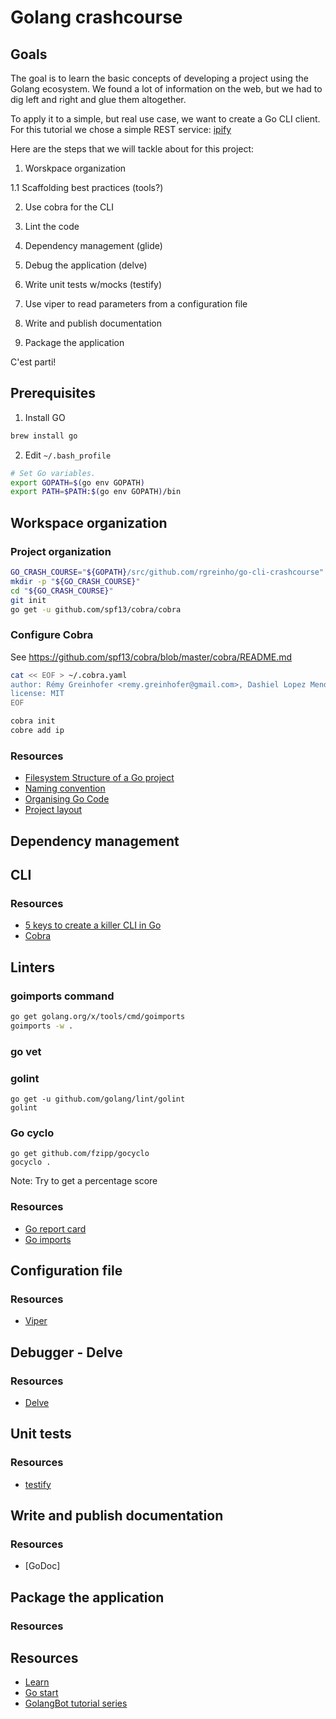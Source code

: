 # Golang crashcourse

## Goals

The goal is to learn the basic concepts of developing a project using the Golang ecosystem. We found a lot of
information on the web, but we had to dig left and right and glue them altogether.

To apply it to a simple, but real use case, we want to create a Go CLI client. For this tutorial we chose a simple REST
service: [ipify](https://www.ipify.org/)

Here are the steps that we will tackle about for this project:
1. Worskpace organization

  1.1 Scaffolding best practices (tools?)

2. Use cobra for the CLI
3. Lint the code

2. Dependency management (glide)
5. Debug the application (delve)
6. Write unit tests w/mocks (testify)

4. Use viper to read parameters from a configuration file
8. Write and publish documentation
9. Package the application

C'est parti!

## Prerequisites

1. Install GO


```bash
brew install go
```

2. Edit `~/.bash_profile`

```bash
# Set Go variables.
export GOPATH=$(go env GOPATH)
export PATH=$PATH:$(go env GOPATH)/bin
```

## Workspace organization

### Project organization

```bash
GO_CRASH_COURSE="${GOPATH}/src/github.com/rgreinho/go-cli-crashcourse"
mkdir -p "${GO_CRASH_COURSE}"
cd "${GO_CRASH_COURSE}"
git init
go get -u github.com/spf13/cobra/cobra
```

### Configure Cobra

See <https://github.com/spf13/cobra/blob/master/cobra/README.md>

```bash
cat << EOF > ~/.cobra.yaml
author: Rémy Greinhofer <remy.greinhofer@gmail.com>, Dashiel Lopez Mendez <hi@dashiel.me>
license: MIT
EOF
```

```bash
cobra init
cobre add ip
```

### Resources

* [Filesystem Structure of a Go project](https://flaviocopes.com/go-filesystem-structure/)
* [Naming convention](https://talks.golang.org/2014/names.slide#1)
* [Organising Go Code](https://talks.golang.org/2014/organizeio.slide#11)
* [Project layout](https://github.com/golang-standards/project-layout)

## Dependency management

## CLI

### Resources

* [5 keys to create a killer CLI in Go](https://blog.alexellis.io/5-keys-to-a-killer-go-cli/)
* [Cobra](https://github.com/spf13/cobra)

## Linters

### goimports command

```bash
go get golang.org/x/tools/cmd/goimports
goimports -w .
```

### go vet

### golint

```
go get -u github.com/golang/lint/golint
golint
```

### Go cyclo

```
go get github.com/fzipp/gocyclo
gocyclo .
```

Note: Try to get a percentage score

### Resources

* [Go report card](https://goreportcard.com/)
* [Go imports](https://godoc.org/golang.org/x/tools/cmd/goimports)

## Configuration file

### Resources

* [Viper](https://github.com/spf13/viper)

## Debugger - Delve

### Resources

* [Delve](https://github.com/derekparker/delve)

## Unit tests

### Resources

* [testify](https://github.com/stretchr/testify)


## Write and publish documentation

### Resources

* [GoDoc]

## Package the application

### Resources

## Resources

* [Learn](https://github.com/golang/go/wiki/Learn)
* [Go start](https://github.com/alco/gostart)
* [GolangBot tutorial series](https://golangbot.com/learn-golang-series/)
